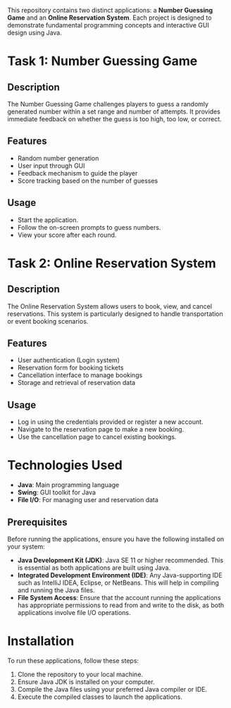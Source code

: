 
This repository contains two distinct applications: a **Number Guessing Game** and an **Online Reservation System**. Each project is designed to demonstrate fundamental programming concepts and interactive GUI design using Java.

# Task 1: Number Guessing Game

## Description
The Number Guessing Game challenges players to guess a randomly generated number within a set range and number of attempts. It provides immediate feedback on whether the guess is too high, too low, or correct.

## Features
- Random number generation
- User input through GUI
- Feedback mechanism to guide the player
- Score tracking based on the number of guesses

## Usage
- Start the application.
- Follow the on-screen prompts to guess numbers.
- View your score after each round.

# Task 2: Online Reservation System

## Description
The Online Reservation System allows users to book, view, and cancel reservations. This system is particularly designed to handle transportation or event booking scenarios.

## Features
- User authentication (Login system)
- Reservation form for booking tickets
- Cancellation interface to manage bookings
- Storage and retrieval of reservation data

## Usage
- Log in using the credentials provided or register a new account.
- Navigate to the reservation page to make a new booking.
- Use the cancellation page to cancel existing bookings.

# Technologies Used
- **Java**: Main programming language
- **Swing**: GUI toolkit for Java
- **File I/O**: For managing user and reservation data

## Prerequisites

Before running the applications, ensure you have the following installed on your system:

- **Java Development Kit (JDK)**: Java SE 11 or higher recommended. This is essential as both applications are built using Java.
- **Integrated Development Environment (IDE)**: Any Java-supporting IDE such as IntelliJ IDEA, Eclipse, or NetBeans. This will help in compiling and running the Java files.
- **File System Access**: Ensure that the account running the applications has appropriate permissions to read from and write to the disk, as both applications involve file I/O operations.

# Installation
To run these applications, follow these steps:
1. Clone the repository to your local machine.
2. Ensure Java JDK is installed on your computer.
3. Compile the Java files using your preferred Java compiler or IDE.
4. Execute the compiled classes to launch the applications.
   

